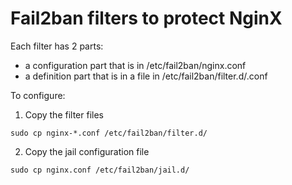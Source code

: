 # Fail2ban filters to protect NginX

Each filter has 2 parts:

-   a configuration part that is in /etc/fail2ban/nginx.conf
-   a definition part that is in a file in /etc/fail2ban/filter.d/<filter>.conf

To configure:

1. Copy the filter files

`sudo cp nginx-*.conf /etc/fail2ban/filter.d/`

2. Copy the jail configuration file

`sudo cp nginx.conf /etc/fail2ban/jail.d/`

